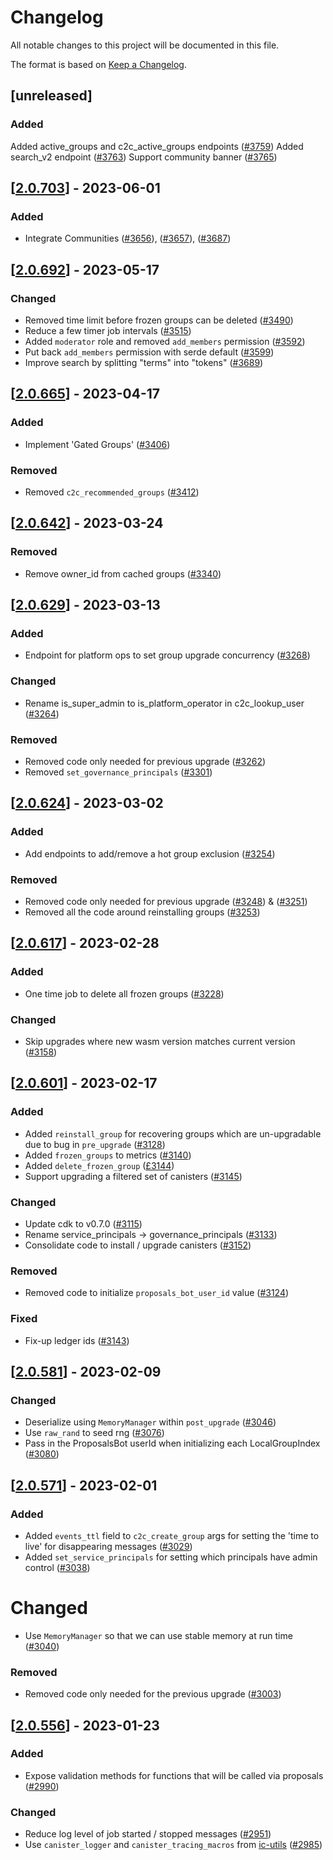 # Changelog
All notable changes to this project will be documented in this file.

The format is based on [Keep a Changelog](https://keepachangelog.com/en/1.0.0/).

## [unreleased]

### Added

Added active_groups and c2c_active_groups endpoints ([#3759](https://github.com/open-ic/open-chat/pull/3759))
Added search_v2 endpoint ([#3763](https://github.com/open-ic/open-chat/pull/3763))
Support community banner ([#3765](https://github.com/open-ic/open-chat/pull/3765))

## [[2.0.703](https://github.com/open-ic/open-chat/releases/tag/v2.0.703-group_index)] - 2023-06-01

### Added

- Integrate Communities ([#3656](https://github.com/open-ic/open-chat/pull/3656)), ([#3657](https://github.com/open-ic/open-chat/pull/3657)), ([#3687](https://github.com/open-ic/open-chat/pull/3687))

## [[2.0.692](https://github.com/open-ic/open-chat/releases/tag/v2.0.692-group_index)] - 2023-05-17

### Changed

- Removed time limit before frozen groups can be deleted ([#3490](https://github.com/open-ic/open-chat/pull/3490))
- Reduce a few timer job intervals ([#3515](https://github.com/open-ic/open-chat/pull/3515))
- Added `moderator` role and removed `add_members` permission ([#3592](https://github.com/open-ic/open-chat/pull/3592))
- Put back `add_members` permission with serde default ([#3599](https://github.com/open-ic/open-chat/pull/3599))
- Improve search by splitting "terms" into "tokens" ([#3689](https://github.com/open-ic/open-chat/pull/3689))

## [[2.0.665](https://github.com/open-ic/open-chat/releases/tag/v2.0.665-group_index)] - 2023-04-17

### Added

- Implement 'Gated Groups' ([#3406](https://github.com/open-ic/open-chat/pull/3406))

### Removed

- Removed `c2c_recommended_groups` ([#3412](https://github.com/open-ic/open-chat/pull/3412))

## [[2.0.642](https://github.com/open-ic/open-chat/releases/tag/v2.0.642-group_index)] - 2023-03-24

### Removed

- Remove owner_id from cached groups ([#3340](https://github.com/open-ic/open-chat/pull/3340))

## [[2.0.629](https://github.com/open-ic/open-chat/releases/tag/v2.0.629-group_index)] - 2023-03-13

### Added

- Endpoint for platform ops to set group upgrade concurrency ([#3268](https://github.com/open-ic/open-chat/pull/3268))

### Changed

- Rename is_super_admin to is_platform_operator in c2c_lookup_user ([#3264](https://github.com/open-ic/open-chat/pull/3264)) 

### Removed

- Removed code only needed for previous upgrade ([#3262](https://github.com/open-ic/open-chat/pull/3262))
- Removed `set_governance_principals` ([#3301](https://github.com/open-ic/open-chat/pull/3301))

## [[2.0.624](https://github.com/open-ic/open-chat/releases/tag/v2.0.624-group_index)] - 2023-03-02

### Added

- Add endpoints to add/remove a hot group exclusion ([#3254](https://github.com/open-ic/open-chat/pull/3254))

### Removed

- Removed code only needed for previous upgrade ([#3248](https://github.com/open-ic/open-chat/pull/3248)) & ([#3251](https://github.com/open-ic/open-chat/pull/3251))
- Removed all the code around reinstalling groups ([#3253](https://github.com/open-ic/open-chat/pull/3253))

## [[2.0.617](https://github.com/open-ic/open-chat/releases/tag/v2.0.617-group_index)] - 2023-02-28

### Added

- One time job to delete all frozen groups ([#3228](https://github.com/open-ic/open-chat/pull/3228))

### Changed

- Skip upgrades where new wasm version matches current version ([#3158](https://github.com/open-ic/open-chat/pull/3158))

## [[2.0.601](https://github.com/open-ic/open-chat/releases/tag/v2.0.601-group_index)] - 2023-02-17

### Added

- Added `reinstall_group` for recovering groups which are un-upgradable due to bug in `pre_upgrade` ([#3128](https://github.com/open-ic/open-chat/pull/3128))
- Added `frozen_groups` to metrics ([#3140](https://github.com/open-ic/open-chat/pull/3140))
- Added `delete_frozen_group` ([£3144](https://github.com/open-ic/open-chat/pull/3144))
- Support upgrading a filtered set of canisters ([#3145](https://github.com/open-ic/open-chat/pull/3145))

### Changed

- Update cdk to v0.7.0 ([#3115](https://github.com/open-ic/open-chat/pull/3115))
- Rename service_principals -> governance_principals ([#3133](https://github.com/open-ic/open-chat/pull/3133))
- Consolidate code to install / upgrade canisters ([#3152](https://github.com/open-ic/open-chat/pull/3152))

### Removed

- Removed code to initialize `proposals_bot_user_id` value ([#3124](https://github.com/open-ic/open-chat/pull/3124))

### Fixed

- Fix-up ledger ids ([#3143](https://github.com/open-ic/open-chat/pull/3143))

## [[2.0.581](https://github.com/open-ic/open-chat/releases/tag/v2.0.581-group_index)] - 2023-02-09

### Changed

- Deserialize using `MemoryManager` within `post_upgrade` ([#3046](https://github.com/open-ic/open-chat/pull/3046))
- Use `raw_rand` to seed rng ([#3076](https://github.com/open-ic/open-chat/pull/3076))
- Pass in the ProposalsBot userId when initializing each LocalGroupIndex ([#3080](https://github.com/open-ic/open-chat/pull/3080))

## [[2.0.571](https://github.com/open-ic/open-chat/releases/tag/v2.0.571-group_index)] - 2023-02-01

### Added

- Added `events_ttl` field to `c2c_create_group` args for setting the 'time to live' for disappearing messages ([#3029](https://github.com/open-ic/open-chat/pull/3029))
- Added `set_service_principals` for setting which principals have admin control ([#3038](https://github.com/open-ic/open-chat/pull/3038))

# Changed

- Use `MemoryManager` so that we can use stable memory at run time ([#3040](https://github.com/open-ic/open-chat/pull/3040))

### Removed

- Removed code only needed for the previous upgrade ([#3003](https://github.com/open-ic/open-chat/pull/3003))

## [[2.0.556](https://github.com/open-ic/open-chat/releases/tag/v2.0.556-group_index)] - 2023-01-23

### Added

- Expose validation methods for functions that will be called via proposals ([#2990](https://github.com/open-ic/open-chat/pull/2990))

### Changed

- Reduce log level of job started / stopped messages ([#2951](https://github.com/open-ic/open-chat/pull/2951))
- Use `canister_logger` and `canister_tracing_macros` from [ic-utils](https://github.com/open-ic/ic-utils) ([#2985](https://github.com/open-ic/open-chat/pull/2985))
